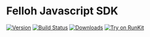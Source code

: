 # Felloh Javascript SDK

[![Version](https://img.shields.io/npm/v/@felloh-org/payment-sdk.svg)](https://www.npmjs.com/package/@felloh-org/payment-sdk)
[![Build Status](https://github.com/felloh-org/payment-sdk/actions/workflows/release.yml/badge.svg?branch=main)](https://github.com/felloh-org/payment-sdk/actions/workflows/release.yml)
[![Downloads](https://img.shields.io/npm/dm/@felloh-org/payment-sdk.svg)](https://www.npmjs.com/package/@felloh-org/payment-sdk)
[![Try on RunKit](https://badge.runkitcdn.com/@felloh-org/payment-sdk.svg)](https://runkit.com/npm/@felloh-org/payment-sdk)

